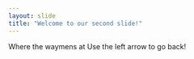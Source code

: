 ```yaml
---
layout: slide
title: "Welcome to our second slide!"
---
```

Where the waymens at
Use the left arrow to go back!
